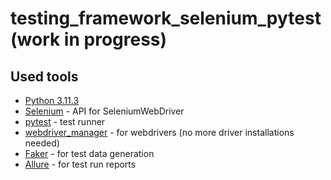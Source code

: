 # testing_framework_selenium_pytest (work in progress)

## Used tools

+ [Python 3.11.3](https://www.python.org/downloads/)
+ [Selenium](https://selenium-python.readthedocs.io/) - API for SeleniumWebDriver
+ [pytest](https://docs.pytest.org/en/7.3.x/) - test runner
+ [webdriver_manager](https://github.com/SergeyPirogov/webdriver_manager) - for webdrivers (no more driver installations
  needed)
+ [Faker](https://faker.readthedocs.io/en/master/) - for test data generation
+ [Allure](https://github.com/allure-framework/allure2) - for test run reports
